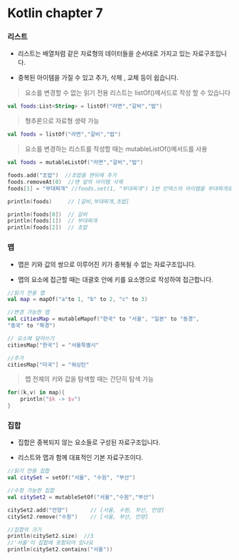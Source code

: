 # Kotlin chapter 7 
### **리스트**
- 리스트는 배열처럼 같은 자료형의 데이터들을 순서대로 가지고 있는 자료구조입니다. 

- 중복된 아이템을 가질 수 있고 추가, 삭제 , 교체 등이 쉽습니다. 

>요소를 변경할 수 없는 읽기 전용 리스트는 listOf()메서드로 작성 할 수 있습니다 

```kotlin
val foods:List<String> = listOf("라면","갈비","밥")
```
>형추론으로 자료형 생략 가능
```kotlin
val foods = listOf("라면","갈비","밥")
```
>요소를 변경하는 리스트를 작성할 때는 mutableListOf()메서드를 사용

```kotlin
val foods = mutableListOf("라면","갈비","밥")

foods.add("초밥")  //초밥을 맨뒤에 추가
foods.removeAt(0)  //맨 앞의 아이템 삭제
foods[1] = "부대찌개" //foods.set(1, "부대찌개") 1번 인덱스의 아이템을 부대찌개로 변경

println(foods)     // [갈비,부대찌개,초밥]

println(foods[0])  // 갈비
println(foods[1])  // 부대찌개
println(foods[2])  // 초밥
```

### **맵**
- 맵은 키와 값의 쌍으로 이루어진 키가 중복될 수 없는 자료구조입니다. 

- 맵의 요소에 접근할 때는 대괄호 안에 키를 요소명으로 작성하여 접근합니다. 

```kotlin
//읽기 전용 맵
val map = mapOf("a"to 1, "b" to 2, "c" to 3)

//변경 가능한 맵
val citiesMap = mutableMapof("한국" to "서울", "일본" to "동경", 
"중국" to "북경")

// 요소에 덮어쓰기
citiesMap["한국"] = "서울특별시"

//추가
citiesMap["미국"] = "워싱턴"
```

> 맵 전체의 키와 값을 탐색할 때는 간단히 탐색 가능
```kotlin
for((k,v) in map){
    println("$k -> $v")
}
```

### **집합**

- 집합은 중복되지 않는 요소들로 구성된 자료구조입니다.

- 리스트와 맵과 함께 대표적인 기본 자료구조이다. 

```kotlin
//읽기 전용 집합
val citySet = setOf("서울", "수원", "부산")

//수정 가능한 집합
val citySet2 = mutableSetOf("서울","수원","부산")

citySet2.add("안양")       // [서울, 수원, 부산, 안양]
citySet2.remove("수원")    // [서울, 부산, 안양]

//집합의 크기
println(citySet2.size)  //3 
//'서울'이 집합에 포함되어 있나요
println(citySet2.contains("서울"))
```